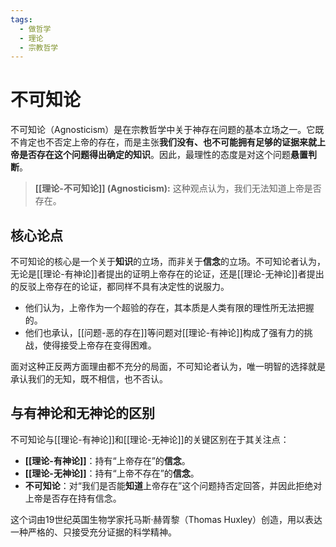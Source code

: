```yaml
---
tags:
  - 做哲学
  - 理论
  - 宗教哲学
---
```


# 不可知论

不可知论（Agnosticism）是在宗教哲学中关于神存在问题的基本立场之一。它既不肯定也不否定上帝的存在，而是主张**我们没有、也不可能拥有足够的证据来就上帝是否存在这个问题得出确定的知识**。因此，最理性的态度是对这个问题**悬置判断**。

> **[[理论-不可知论]] (Agnosticism):** 这种观点认为，我们无法知道上帝是否存在。

## 核心论点

不可知论的核心是一个关于**知识**的立场，而非关于**信念**的立场。不可知论者认为，无论是[[理论-有神论]]者提出的证明上帝存在的论证，还是[[理论-无神论]]者提出的反驳上帝存在的论证，都同样不具有决定性的说服力。

*   他们认为，上帝作为一个超验的存在，其本质是人类有限的理性所无法把握的。
*   他们也承认，[[问题-恶的存在]]等问题对[[理论-有神论]]构成了强有力的挑战，使得接受上帝存在变得困难。

面对这种正反两方面理由都不充分的局面，不可知论者认为，唯一明智的选择就是承认我们的无知，既不相信，也不否认。

## 与有神论和无神论的区别

不可知论与[[理论-有神论]]和[[理论-无神论]]的关键区别在于其关注点：

*   **[[理论-有神论]]**：持有“上帝存在”的**信念**。
*   **[[理论-无神论]]**：持有“上帝不存在”的**信念**。
*   **不可知论**：对“我们是否能**知道**上帝存在”这个问题持否定回答，并因此拒绝对上帝是否存在持有信念。

这个词由19世纪英国生物学家托马斯·赫胥黎（Thomas Huxley）创造，用以表达一种严格的、只接受充分证据的科学精神。
